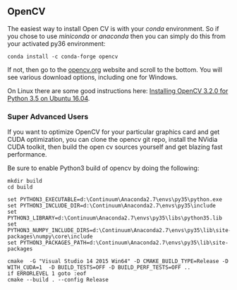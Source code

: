 ## OpenCV

The easiest way to install Open CV is with your *conda* environment. 
So if you chose to use *miniconda* or *anaconda* then you can simply do this
from your activated py36 environment:

    conda install -c conda-forge opencv

If not, then go to the [opencv.org](http://opencv.org/opencv-3-2.html) website and scroll to the bottom.
You will see various download options, including one for Windows.  

On Linux there are some good instructions here: [Installing OpenCV 3.2.0 for Python 3.5 on Ubuntu 16.04](https://www.begueradj.com/installing-opencv-3.2.0-for-python-3.5.2-on-ubuntu-16.04.2-lts.html).

### Super Advanced Users

If you want to optimize OpenCV for your particular graphics card and get CUDA optimization, you can
clone the opencv git repo, install the NVidia CUDA toolkit, then build the open cv sources yourself
and get blazing fast performance.  

Be sure to enable Python3 build of opencv by doing the following:

    mkdir build
    cd build

    set PYTHON3_EXECUTABLE=d:\Continuum\Anaconda2.7\envs\py35\python.exe
    set PYTHON3_INCLUDE_DIR=d:\Continuum\Anaconda2.7\envs\py35\include
    set PYTHON3_LIBRARY=d:\Continuum\Anaconda2.7\envs\py35\libs\python35.lib
    set PYTHON3_NUMPY_INCLUDE_DIRS=d:\Continuum\Anaconda2.7\envs\py35\lib\site-packages\numpy\core\include
    set PYTHON3_PACKAGES_PATH=d:\Continuum\Anaconda2.7\envs\py35\lib\site-packages

    cmake  -G "Visual Studio 14 2015 Win64" -D CMAKE_BUILD_TYPE=Release -D WITH_CUDA=1  -D BUILD_TESTS=OFF -D BUILD_PERF_TESTS=OFF ..
    if ERRORLEVEL 1 goto :eof
    cmake --build . --config Release

